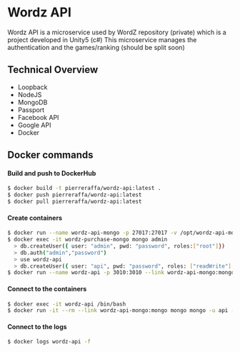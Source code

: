 # Wordz API

Wordz API is a microservice used by WordZ repository (private) which is a project developed in Unity5 (c#)
This microservice manages the authentication and the games/ranking (should be split soon)

## Technical Overview
- Loopback  
- NodeJS  
- MongoDB  
- Passport  
- Facebook API  
- Google API
- Docker

## Docker commands

#### Build and push to DockerHub
```sh
$ docker build -t pierreraffa/wordz-api:latest .  
$ docker push pierreraffa/wordz-api:latest  
$ docker pull pierreraffa/wordz-api:latest  
```
#### Create containers
```sh
$ docker run --name wordz-api-mongo -p 27017:27017 -v /opt/wordz-api-mongo/db:/data/db -d mongo
$ docker exec -it wordz-purchase-mongo mongo admin  
  > db.createUser({ user: "admin", pwd: "password", roles:["root"]})  
  > db.auth("admin","password")  
  > use wordz-api  
  > db.createUser({ user: "api", pwd: "password", roles: ["readWrite"] }) 
$ docker run --name wordz-api -p 3010:3010 --link wordz-api-mongo:mongo --link wordz-purchase:wordz-purchase -d pierreraffa/wordz-api:latest 
```
#### Connect to the containers  
```sh
$ docker exec -it wordz-api /bin/bash  
$ docker run -it --rm --link wordz-api-mongo:mongo mongo mongo -u api -p password --authenticationDatabase wordz-api wordz-api-mongo/wordz-api  
```
#### Connect to the logs  
```sh
$ docker logs wordz-api -f
```
